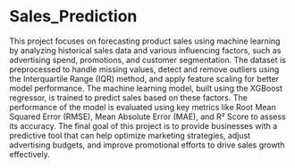 # Sales_Prediction
This project focuses on forecasting product sales using machine learning by analyzing historical sales data and various influencing factors, such as advertising spend, promotions, and customer segmentation. The dataset is preprocessed to handle missing values, detect and remove outliers using the Interquartile Range (IQR) method, and apply feature scaling for better model performance. The machine learning model, built using the XGBoost regressor, is trained to predict sales based on these factors. The performance of the model is evaluated using key metrics like Root Mean Squared Error (RMSE), Mean Absolute Error (MAE), and R² Score to assess its accuracy. The final goal of this project is to provide businesses with a predictive tool that can help optimize marketing strategies, adjust advertising budgets, and improve promotional efforts to drive sales growth effectively.
